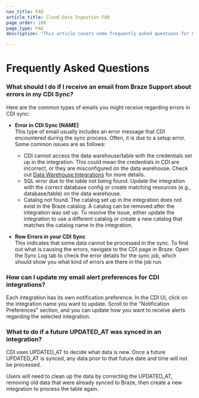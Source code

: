 ```yaml
---
nav_title: FAQ
article_title: Cloud Data Ingestion FAQ
page_order: 100
page_type: FAQ
description: "This article covers some frequently asked questions for Cloud Data Ingestion"

---
```


# Frequently Asked Questions

### What should I do if I receive an email from Braze Support about errors in my CDI Sync?
Here are the common types of emails you might receive regarding errors in CDI sync:
- **Error in CDI Sync [NAME]**  
This type of email usually includes an error message that CDI encountered during the sync process. Often, it is due to a setup error. Some common issues are as follows:
  - CDI cannot access the data warehouse/table with the credentials set up in the integration. This could mean the credentials in CDI are incorrect, or they are misconfigured on the data warehouse. Check out [Data Warehouse Integrations]({{site.baseurl}}/user_guide/data_and_analytics/cloud_ingestion/integrations/) for more details.
  - SQL error due to the table not being found. Update the integration with the correct database config or create matching resources (e.g., database/table) on the data warehouse.
  - Catalog not found. The catalog set up in the integration does not exist in the Braze catalog. A catalog can be removed after the integration was set up. To resolve the issue, either update the integration to use a different catalog or create a new catalog that matches the catalog name in the integration.

- **Row Errors in your CDI Sync**  
This indicates that some data cannot be processed in the sync. To find out what is causing the errors, navigate to the CDI page in Braze. Open the Sync Log tab to check the error details for the sync job, which should show you what kind of errors are there in the job run.

### How can I update my email alert preferences for CDI integrations?
Each integration has its own notification preference. In the CDI UI, click on the integration name you want to update. Scroll to the "Notification Preferences" section, and you can update how you want to receive alerts regarding the selected integration.

### What to do if a future UPDATED_AT was synced in an integration?
CDI uses UPDATED_AT to decide what data is new. Once a future UPDATED_AT is synced, any data prior to that future date and time will not be processed.

Users will need to clean up the data by correcting the UPDATED_AT, removing old data that were already synced to Braze, then create a new integration to process the table again.